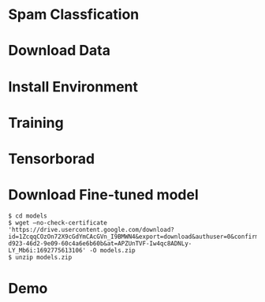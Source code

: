 # Spam Classfication

# Download Data

# Install Environment

# Training

# Tensorborad

# Download Fine-tuned model
```
$ cd models
$ wget –no-check-certificate 'https://drive.usercontent.google.com/download?id=1ZcqqCOzOn72X9cGdYmCAcGVn_I9BMWN4&export=download&authuser=0&confirm=t&uuid=cdfb82be-d923-46d2-9e09-60c4a6e6b60b&at=APZUnTVF-Iw4qc8ADNLy-LY_Mb6i:1692775613106' -O models.zip
$ unzip models.zip
```

# Demo
